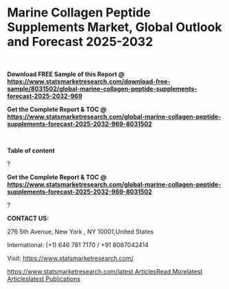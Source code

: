 <h1>Marine Collagen Peptide Supplements Market, Global Outlook and Forecast 2025-2032</h1><br/><p><strong>Download FREE Sample of this Report @ <a href="https://www.statsmarketresearch.com/download-free-sample/8031502/global-marine-collagen-peptide-supplements-forecast-2025-2032-969">https://www.statsmarketresearch.com/download-free-sample/8031502/global-marine-collagen-peptide-supplements-forecast-2025-2032-969</a></strong></p>
 
 
 
 <div><b>Get the Complete Report & TOC @ <a href="https://www.statsmarketresearch.com/global-marine-collagen-peptide-supplements-forecast-2025-2032-969-8031502">https://www.statsmarketresearch.com/global-marine-collagen-peptide-supplements-forecast-2025-2032-969-8031502</a></b></div>
 
 
 
 <p><br />
 
 <b>Table of content</b></p>
 
 
 
 <p>? </p>
 
 
 
 <div><b>Get the Complete Report & TOC @ <a href="https://www.statsmarketresearch.com/global-marine-collagen-peptide-supplements-forecast-2025-2032-969-8031502">https://www.statsmarketresearch.com/global-marine-collagen-peptide-supplements-forecast-2025-2032-969-8031502</a></b></div>
 
 
 
 <p>? </p>
 
 
 
 <p><b>CONTACT US:</b><br />
 
 276 5th Avenue, New York , NY 10001,United States<br />
 
 International: (+1) 646 781 7170 / +91 8087042414<br />
 
 Visit: <a href="https://www.statsmarketresearch.com/">https://www.statsmarketresearch.com/</a><br />
 
 <a href="https://gyeongbokgung.com">https://www.statsmarketresearch.com/</a><a href="https://hallyeomaritime.com">latest Articles</a><a href="https://jingwansa.com">Read More</a><a href="https://nguoiviet.jp/">latest Articles</a><a href="https://www.intelmarketresearch.com/">latest Publications</a></p>